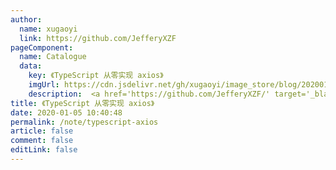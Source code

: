 ```yaml
---
author: 
  name: xugaoyi
  link: https://github.com/JefferyXZF
pageComponent: 
  name: Catalogue
  data: 
    key: 《TypeScript 从零实现 axios》
    imgUrl: https://cdn.jsdelivr.net/gh/xugaoyi/image_store/blog/20200105104632.png
    description:  <a href='https://github.com/JefferyXZF/' target='_blank'>xugaoyi</a>的<a href='https://xugaoyi.com/note/typescript-axios/' target='_blank'> 《TypeScript 从零实现 axios》</a>
title: 《TypeScript 从零实现 axios》
date: 2020-01-05 10:40:48
permalink: /note/typescript-axios
article: false
comment: false
editLink: false
---
```

